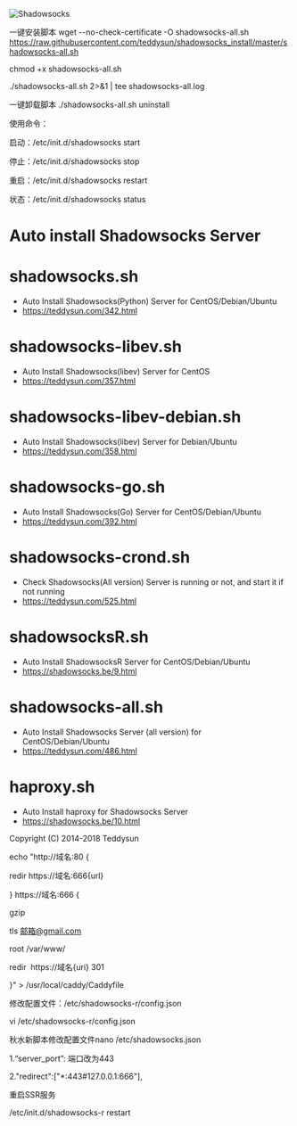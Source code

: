 ![Shadowsocks](https://github.com/teddysun/shadowsocks_install/raw/master/shadowsocks.png)

一键安装脚本 wget --no-check-certificate -O shadowsocks-all.sh https://raw.githubusercontent.com/teddysun/shadowsocks_install/master/shadowsocks-all.sh

chmod +x shadowsocks-all.sh

./shadowsocks-all.sh 2>&1 | tee shadowsocks-all.log

一键卸载脚本 ./shadowsocks-all.sh uninstall

使用命令：

启动：/etc/init.d/shadowsocks start

停止：/etc/init.d/shadowsocks stop

重启：/etc/init.d/shadowsocks restart

状态：/etc/init.d/shadowsocks status

# Auto install Shadowsocks Server

shadowsocks.sh
===============
- Auto Install Shadowsocks(Python) Server for CentOS/Debian/Ubuntu
- https://teddysun.com/342.html

shadowsocks-libev.sh
===============
- Auto Install Shadowsocks(libev) Server for CentOS
- https://teddysun.com/357.html

shadowsocks-libev-debian.sh
===============
- Auto Install Shadowsocks(libev) Server for Debian/Ubuntu
- https://teddysun.com/358.html

shadowsocks-go.sh
===============
- Auto Install Shadowsocks(Go) Server for CentOS/Debian/Ubuntu
- https://teddysun.com/392.html

shadowsocks-crond.sh
===============
- Check Shadowsocks(All version) Server is running or not, and start it if not running
- https://teddysun.com/525.html

shadowsocksR.sh
===============
- Auto Install ShadowsocksR Server for CentOS/Debian/Ubuntu
- https://shadowsocks.be/9.html

shadowsocks-all.sh
==================
- Auto Install Shadowsocks Server (all version) for CentOS/Debian/Ubuntu
- https://teddysun.com/486.html

haproxy.sh
===============
- Auto Install haproxy for Shadowsocks Server
- https://shadowsocks.be/10.html

Copyright (C) 2014-2018 Teddysun

echo "http://域名:80 {

redir https://域名:666{url}

}
https://域名:666 {

gzip

tls 邮箱@gmail.com

root /var/www/

redir  https://域名{uri} 301 

}" > /usr/local/caddy/Caddyfile

修改配置文件：/etc/shadowsocks-r/config.json

vi /etc/shadowsocks-r/config.json

秋水新脚本修改配置文件nano /etc/shadowsocks.json

1.“server_port”: 端口改为443

2."redirect":["*:443#127.0.0.1:666"], 

重启SSR服务

/etc/init.d/shadowsocks-r restart
